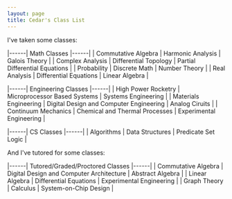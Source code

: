 ```yaml
---
layout: page
title: Cedar's Class List
---
```


I've taken some classes:

|------| Math Classes |------|
| Commutative Algebra | Harmonic Analysis | Galois Theory |
| Complex Analysis | Differential Topology | Partial Differential Equations |
| Probability | Discrete Math | Number Theory |
| Real Analysis | Differential Equations | Linear Algebra |

|------| Engineering Classes |------|
| High Power Rocketry | Microprocessor Based Systems | Systems Engineering |
| Materials Engineering | Digital Design and Computer Engineering | Analog Ciruits |
| Continuum Mechanics | Chemical and Thermal Processes | Experimental Engineering |

|------| CS Classes |------|
| Algorithms | Data Structures | Predicate Set Logic |

And I've tutored for some classes:

|------| Tutored/Graded/Proctored Classes |------|
| Commutative Algebra | Digital Design and Computer Architecture | Abstract Algebra |
| Linear Algebra | Differential Equations | Experimental Engineering |
| Graph Theory | Calculus | System-on-Chip Design |